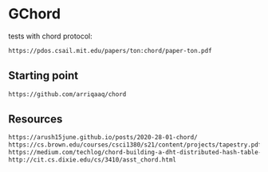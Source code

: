 # GChord
tests with chord protocol:
```html
https://pdos.csail.mit.edu/papers/ton:chord/paper-ton.pdf
```

## Starting point
```html
https://github.com/arriqaaq/chord
```

## Resources
```html
https://arush15june.github.io/posts/2020-28-01-chord/
https://cs.brown.edu/courses/csci1380/s21/content/projects/tapestry.pdf
https://medium.com/techlog/chord-building-a-dht-distributed-hash-table-in-golang-67c3ce17417b
http://cit.cs.dixie.edu/cs/3410/asst_chord.html
```
